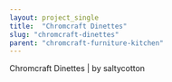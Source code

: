 ```yaml
---
layout: project_single
title:  "Chromcraft Dinettes"
slug: "chromcraft-dinettes"
parent: "chromcraft-furniture-kitchen"
---
```

Chromcraft Dinettes | by saltycotton